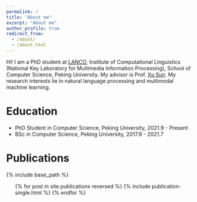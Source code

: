 ```yaml
---
permalink: /
title: "About me"
excerpt: "About me"
author_profile: true
redirect_from: 
  - /about/
  - /about.html
---
```

Hi! I am a PhD student at [LANCO](https://lancopku.github.io), Institute of Computational Linguistics (National Key Laboratory for Multimedia Information Processing), School of Computer Science, Peking University. My advisor is Prof. [Xu Sun](https://xusun26.github.io). My research interests lie in natural language processing and multimodal machine learning.

Education
=========

- PhD Student in Computer Science, Peking University, 2021.9 - Present
- BSc in Computer Science, Peking University, 2017.9 - 2021.7

Publications
============

{% include base_path %}

<ul>
{% for post in site.publications reversed %}
  {% include publication-single.html %}
{% endfor %}
</ul>

<!-- {% for post in site.publications reversed %}
  - {% if post.venue %}({{ post.venue }}){% endif %} {{ post.title }}
{% endfor %} -->
